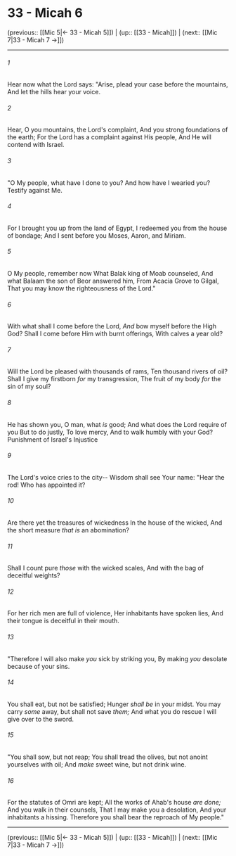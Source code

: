 # 33 - Micah 6

(previous:: [[Mic 5|← 33 - Micah 5]]) | (up:: [[33 - Micah]]) | (next:: [[Mic 7|33 - Micah 7 →]])

***


###### 1 
Hear now what the Lord says: "Arise, plead your case before the mountains, And let the hills hear your voice. 

###### 2 
Hear, O you mountains, the Lord's complaint, And you strong foundations of the earth; For the Lord has a complaint against His people, And He will contend with Israel. 

###### 3 
"O My people, what have I done to you? And how have I wearied you? Testify against Me. 

###### 4 
For I brought you up from the land of Egypt, I redeemed you from the house of bondage; And I sent before you Moses, Aaron, and Miriam. 

###### 5 
O My people, remember now What Balak king of Moab counseled, And what Balaam the son of Beor answered him, From Acacia Grove to Gilgal, That you may know the righteousness of the Lord." 

###### 6 
With what shall I come before the Lord, _And_ bow myself before the High God? Shall I come before Him with burnt offerings, With calves a year old? 

###### 7 
Will the Lord be pleased with thousands of rams, Ten thousand rivers of oil? Shall I give my firstborn _for_ my transgression, The fruit of my body _for_ the sin of my soul? 

###### 8 
He has shown you, O man, what _is_ good; And what does the Lord require of you But to do justly, To love mercy, And to walk humbly with your God?Punishment of Israel's Injustice 

###### 9 
The Lord's voice cries to the city-- Wisdom shall see Your name: "Hear the rod! Who has appointed it? 

###### 10 
Are there yet the treasures of wickedness In the house of the wicked, And the short measure _that is_ an abomination? 

###### 11 
Shall I count pure _those_ with the wicked scales, And with the bag of deceitful weights? 

###### 12 
For her rich men are full of violence, Her inhabitants have spoken lies, And their tongue is deceitful in their mouth. 

###### 13 
"Therefore I will also make _you_ sick by striking you, By making _you_ desolate because of your sins. 

###### 14 
You shall eat, but not be satisfied; Hunger _shall be_ in your midst. You may carry _some_ away, but shall not save _them;_ And what you do rescue I will give over to the sword. 

###### 15 
"You shall sow, but not reap; You shall tread the olives, but not anoint yourselves with oil; And _make_ sweet wine, but not drink wine. 

###### 16 
For the statutes of Omri are kept; All the works of Ahab's house _are done;_ And you walk in their counsels, That I may make you a desolation, And your inhabitants a hissing. Therefore you shall bear the reproach of My people."

***

(previous:: [[Mic 5|← 33 - Micah 5]]) | (up:: [[33 - Micah]]) | (next:: [[Mic 7|33 - Micah 7 →]])
